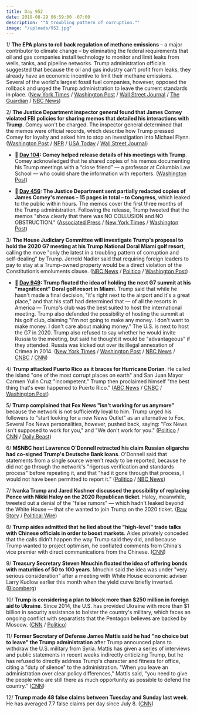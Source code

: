 ```yaml
---
title: Day 952
date: 2019-08-29 06:59:00 -07:00
description: '"A troubling pattern of corruption."'
image: "/uploads/952.jpg"
---
```


1/ **The EPA plans to roll back regulation of methane emissions** – a major contributor to climate change – by eliminating the federal requirements that oil and gas companies install technology to monitor and limit leaks from wells, tanks, and pipeline networks. Trump administration officials suggested that because the oil and gas industry can't profit from leaks, they already have an economic incentive to limit their methane emissions. Several of the world's largest fossil fuel companies, however, opposed the rollback and urged the Trump administration to leave the current standards in place. ([New York Times](https://www.nytimes.com/2019/08/29/climate/epa-methane-greenhouse-gas.html) / [Washington Post](https://www.washingtonpost.com/climate-environment/2019/08/29/trump-administration-reverse-limits-methane-powerful-greenhouse-gas/) / [Wall Street Journal](https://www.wsj.com/articles/energy-companies-set-to-get-reprieve-on-methane-rules-11567051201) / [The Guardian](https://www.theguardian.com/environment/2019/aug/29/trump-administration-roll-back-methane-regulations) / [NBC News](https://www.nbcnews.com/politics/politics-news/trump-admin-roll-back-rules-climate-changing-methane-n1047656))

2/ **The Justice Department inspector general found that James Comey violated FBI policies for sharing memos that detailed his interactions with Trump**. Comey won't be charged. The inspector general determined that the memos were official records, which describe how Trump pressed Comey for loyalty and asked him to stop an investigation into Michael Flynn. ([Washington Post](https://www.washingtonpost.com/national-security/comey-violated-fbi-policy-in-handling-of-memos-detailing-interactions-with-trump-inspector-general-finds/2019/08/29/1bf04af4-ca68-11e9-be05-f76ac4ec618c_story.html) / [NPR](https://www.npr.org/2019/08/29/755402701/doj-comey-violated-policy-on-his-trump-memos-but-wont-be-prosecuted) / [USA Today](https://www.usatoday.com/story/news/politics/2019/08/29/comey-justice-finds-ex-fbi-director-violated-policy-trump-memos/1890002001/) / [Wall Street Journal](https://www.wsj.com/articles/ex-fbi-director-comey-violated-policies-by-leaking-documents-watchdog-says-11567088418))

* **📌 [Day 104](https://whatthefuckjusthappenedtoday.com/2017/06/08/Day-140/#7-comey-helped-release-details-of-hi): Comey helped release details of his meetings with Trump**. Comey acknowledged that he shared copies of his memos documenting his Trump meetings with a “close friend” — a professor at Columbia Law School — who could share the information with reporters. ([Washington Post](https://www.washingtonpost.com/politics/2017/live-updates/trump-white-house/james-comey-testimony-what-we-learn/comey-says-he-helped-coordinate-release-details-of-his-trump-meetings/))

* **📌 [Day 456](https://whatthefuckjusthappenedtoday.com/2018/04/20/day-456/#5-the-justice-department-sent-partia): The Justice Department sent partially redacted copies of James Comey's memos – 15 pages in total – to Congress**, which leaked to the public within hours. The memos cover the first three months of the Trump administration. Following the release, Trump tweeted that the memos "show clearly that there was NO COLLUSION and NO OBSTRUCTION." ([Associated Press](https://apnews.com/e29d5563fc0c45caa4faa6b3749405a6/In-Comey-memos,-Trump-fixates-on-'hookers,'-frets-over-Flynn) / [New York Times](https://www.nytimes.com/2018/04/19/us/politics/comey-memos-trump-justice-department.html) / [Washington Post](https://www.washingtonpost.com/world/national-security/justice-department-hands-comey-memos-to-congress/2018/04/19/e670f5f4-4430-11e8-bba2-0976a82b05a2_story.html))

3/ **The House Judiciary Committee will investigate Trump's proposal to hold the 2020 G7 meeting at his Trump National Doral Miami golf resort**, calling the move "only the latest in a troubling pattern of corruption and self-dealing" by Trump. Jerrold Nadler said that requiring foreign leaders to pay to stay at a Trump-owned property would be a direct violation of the Constitution’s emoluments clause. ([NBC News](https://www.nbcnews.com/politics/congress/house-panel-announces-probe-trump-s-plan-host-g-7-n1047536) / [Politico](https://www.politico.com/story/2019/08/28/doral-g7-judiciary-investigate-trump-1477594) / [Washington Post](https://www.washingtonpost.com/politics/house-panel-to-investigate-trumps-desire-to-hold-g-7-at-his-doral-resort/2019/08/28/715d469e-c9ce-11e9-a4f3-c081a126de70_story.html))

* **📌 [Day 949](https://whatthefuckjusthappenedtoday.com/2019/08/26/day-949/#2-trump-floated-the-idea-of-holding): Trump floated the idea of holding the next G7 summit at his "magnificent" Doral golf resort in Miami**. Trump said that while he hasn't made a final decision, "it's right next to the airport and it's a great place," and that his staff had determined that — of all the resorts in America — Trump's club was the best suited to host the international meeting. Trump also defended the possibility of hosting the summit at his golf club, claiming "I'm not going to make any money. I don't want to make money. I don't care about making money." The U.S. is next to host the G7 in 2020. Trump also refused to say whether he would invite Russia to the meeting, but said he thought it would be "advantageous" if they attended. Russia was kicked out over its illegal annexation of Crimea in 2014. ([New York Times](https://www.nytimes.com/2019/08/26/world/europe/trump-doral-g7.html) / [Washington Post](https://www.washingtonpost.com/politics/trump-sings-the-praises-of-his-resort-in-florida-as-g-7-host-for-2020/2019/08/26/17409c1e-c7ea-11e9-8067-196d9f17af68_story.html) / [NBC News](https://www.nbcnews.com/politics/donald-trump/trump-says-next-g-7-be-hosted-miami-possibly-his-n1046246) / [CNBC](https://www.cnbc.com/2019/08/26/trump-says-the-next-g-7-will-most-likely-be-at-his-miami-golf-course.html) / [CNN](https://www.cnn.com/2019/08/26/politics/trump-g7-doral-miami/index.html))

4/ **Trump attacked Puerto Rico as it braces for Hurricane Dorian**. He called the island "one of the most corrupt places on earth" and San Juan Mayor Carmen Yulin Cruz "incompetent." Trump then proclaimed himself "the best thing that's ever happened to Puerto Rico." ([ABC News](https://abcnews.go.com/Politics/trump-proclaims-best-thing-happened-puerto-rico-feud/story?id=65242136) / [CNBC](https://www.cnbc.com/2019/08/28/trump-unloads-on-puerto-rico-as-tropical-storm-dorian-threatens-island.html) / [Washington Post](https://www.washingtonpost.com/politics/2019/08/28/another-storm-approaches-puerto-rico-president-trump-is-still-taking-jabs-his-opponents-there/))

5/ **Trump complained that Fox News "isn't working for us anymore"** because the network is not sufficiently loyal to him. Trump urged his followers to "start looking for a new News Outlet" as an alternative to Fox. Several Fox News personalities, however, pushed back, saying: "Fox News isn't supposed to work for you," and "We don't work for you." ([Politico](https://www.politico.com/story/2019/08/28/trump-attacks-fox-news-1476653) / [CNN](https://www.cnn.com/2019/08/28/media/trump-attacks-fox/index.html) / [Daily Beast](https://www.thedailybeast.com/fox-news-stars-push-back-as-trump-demands-loyalty-we-dont-work-for-you))

6/ **MSNBC host Lawrence O'Donnell retracted his claim Russian oligarchs had co-signed Trump's Deutsche Bank loans**. O'Donnell said that statements from a single source weren't ready to be reported, because he did not go through the network's "rigorous verification and standards process" before repeating it, and that "had it gone through that process, I would not have been permitted to report it." ([Politico](https://www.politico.com/story/2019/08/28/trump-lawrence-odonnell-deutsche-bank-1476863) / [NBC News](https://www.nbcnews.com/politics/donald-trump/msnbc-s-lawrence-o-donnell-says-he-should-not-have-n1047516))

7/ **Ivanka Trump and Jared Kushner discussed the possibility of replacing Pence with Nikki Haley on the 2020 Republican ticket**. Haley, meanwhile, tweeted out a denial of the "false rumors" — which hadn't leaked beyond the White House — that she wanted to join Trump on the 2020 ticket. ([Raw Story](https://www.rawstory.com/2019/08/jared-kushner-and-ivanka-trump-behind-rumors-of-replacing-pence-on-2020-ticket-axios-reporter/) / [Political Wire](https://politicalwire.com/2019/08/29/ivanka-trump-has-discussed-replacing-pence/))

8/ **Trump aides admitted that he lied about the "high-level" trade talks with Chinese officials in order to boost markets**. Aides privately conceded that the calls didn't happen the way Trump said they did, and because Trump wanted to project optimism, he conflated comments from China's vice premier with direct communications from the Chinese. ([CNN](https://www.cnn.com/2019/08/28/politics/donald-trump-2020-election-pardons-walls-victories/index.html))

9/ **Treasury Secretary Steven Mnuchin floated the idea of offering bonds with maturities of 50 to 100 years**. Mnuchin said the idea was under "very serious consideration" after a meeting with White House economic adviser Larry Kudlow earlier this month when the yield curve briefly inverted. ([Bloomberg](https://www.bloomberg.com/news/articles/2019-08-29/mnuchin-eyes-100-year-debt-wall-street-would-just-as-soon-forget))

10/ **Trump is considering a plan to block more than $250 million in foreign aid to Ukraine**. Since 2014, the U.S. has provided Ukraine with more than $1 billion in security assistance to bolster the country's military, which faces an ongoing conflict with separatists that the Pentagon believes are backed by Moscow. ([CNN](https://www.cnn.com/2019/08/29/politics/trump-ukraine-military-assistance/index.html) / [Politico](https://www.politico.com/story/2019/08/28/trump-ukraine-military-aid-russia-1689531))

11/ **Former Secretary of Defense James Mattis said he had "no choice but to leave" the Trump administration** after Trump announced plans to withdraw the U.S. military from Syria. Mattis has given a series of interviews and public statements in recent weeks indirectly criticizing Trump, but he has refused to directly address Trump's character and fitness for office, citing a "duty of silence" to the administration. "When you leave an administration over clear policy differences," Mattis said, "you need to give the people who are still there as much opportunity as possible to defend the country." ([CNN](https://www.cnn.com/2019/08/29/politics/james-mattis-no-choice-but-to-leave-trump-administration/index.html))

12/ **Trump made 48 false claims between Tuesday and Sunday last week**. He has averaged 7.7 false claims per day since July 8. ([CNN](https://www.cnn.com/2019/08/28/politics/fact-check-trump-weekly-tally-48-false-claims/index.html))

